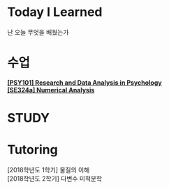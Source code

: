 # Today I Learned
난 오늘 무엇을 배웠는가

# 수업
**[[PSY101] Research and Data Analysis in Psychology](PSY101__Research-and-Data-Analysis-in-Psychology)** <br/>
**[[SE324a] Numerical Analysis](SE324a_Numerical-Analysis)**

# STUDY

# Tutoring
[2018학년도 1학기] 물질의 이해 <br/>
[2018학년도 2학기] 다변수 미적분학 
